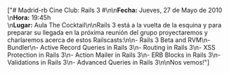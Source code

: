 ["# Madrid-rb Cine Club: Rails 3 #\n\n**Fecha:** Jueves, 27 de Mayo de 2010<br/>\n**Hora:** 19:45h<br/>\n**Lugar:** Aula The Cocktail\n\nRails 3 está a la vuelta de la esquina y para preparar su llegada en la próxima reunión del grupo proyectaremos y charlaremos acerca de estos Railscasts:\n\n- Rails 3 Beta and RVM\n- Bundler\n- Active Record Queries in Rails 3\n- Routing in Rails 3\n- XSS Protection in Rails 3\n- Action Mailer in Rails 3\n- ERB Blocks in Rails 3\n- Validations in Rails 3\n- Advanced Queries in Rails 3\n\nNos vemos!"]